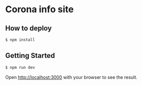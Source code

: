 # Corona info site

## How to deploy

```sh
$ npm install
```

## Getting Started

```sh
$ npm run dev
```

Open [http://localhost:3000](http://localhost:3000) with your browser to see the result.

